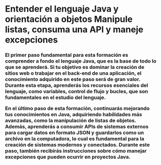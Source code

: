 <H1>Entender el lenguaje Java y orientación a objetos
  Manipule listas, consuma una API y maneje excepciones
</H1>
  
<H3>El primer paso fundamental para esta formación es comprender a fondo el lenguaje Java, que es la base de todo lo que se aprenderá. 
Si tu objetivo es dominar la creación de sitios web o trabajar en el back-end de una aplicación, el conocimiento adquirido en este paso será de gran valor. 
Durante esta etapa, aprenderás los recursos esenciales del lenguaje, como variables, control de flujo y bucles, que son fundamentales en el estudio del lenguaje.


En el último paso de esta formación, continuarás mejorando tus conocimientos en Java, adquiriendo habilidades más avanzadas, 
como la manipulación de listas de objetos. Además, aprenderás a consumir APIs de sistemas externos para cargar datos en formato JSON y
guardarlos como un archivo en la computadora, lo cual es fundamental para la creación de sistemas modernos y conectados.
Durante este paso, también recibirás instrucciones sobre cómo manejar excepciones que pueden ocurrir en proyectos Java.</H3>
